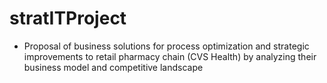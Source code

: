 # stratITProject
- Proposal of business solutions for process optimization and strategic improvements to retail pharmacy chain (CVS Health) by analyzing their business model and competitive landscape 
